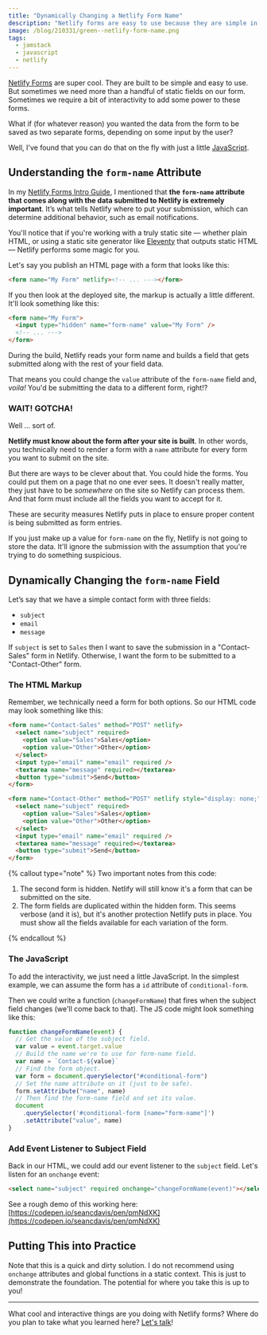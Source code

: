 ```yaml
---
title: "Dynamically Changing a Netlify Form Name"
description: "Netlify forms are easy to use because they are simple in scope. Add a little power with this cool trick."
image: /blog/210331/green--netlify-form-name.png
tags:
  - jamstack
  - javascript
  - netlify
---
```


[Netlify Forms](https://www.netlify.com/products/forms/) are super cool. They are built to be simple and easy to use. But sometimes we need more than a handful of static fields on our form. Sometimes we require a bit of interactivity to add some power to these forms.

What if (for whatever reason) you wanted the data from the form to be saved as two separate forms, depending on some input by the user?

Well, I've found that you can do that on the fly with just a little [JavaScript](/blog/wtf-is-javascript/).

## Understanding the `form-name` Attribute

In my [Netlify Forms Intro Guide](/blog/what-you-need-to-know-about-netlify-forms/), I mentioned that **the `form-name` attribute that comes along with the data submitted to Netlify is extremely important**. It’s what tells Netlify where to put your submission, which can determine additional behavior, such as email notifications.

You'll notice that if you're working with a truly static site — whether plain HTML, or using a static site generator like [Eleventy](https://www.11ty.dev/) that outputs static HTML — Netlify performs some magic for you.

Let's say you publish an HTML page with a form that looks like this:

```html
<form name="My Form" netlify><!-- ... ---></form>
```

If you then look at the deployed site, the markup is actually a little different. It'll look something like this:

```html
<form name="My Form">
  <input type="hidden" name="form-name" value="My Form" />
  <!-- ... --->
</form>
```

During the build, Netlify reads your form name and builds a field that gets submitted along with the rest of your field data.

That means you could change the `value` attribute of the `form-name` field and, _voila!_ You'd be submitting the data to a different form, right!?

### WAIT! GOTCHA!

Well ... sort of.

**Netlify must know about the form after your site is built**. In other words, you technically need to render a form with a `name` attribute for every form you want to submit on the site.

But there are ways to be clever about that. You could hide the forms. You could put them on a page that no one ever sees. It doesn't really matter, they just have to be _somewhere_ on the site so Netlify can process them. And that form must include all the fields you want to accept for it.

These are security measures Netlify puts in place to ensure proper content is being submitted as form entries.

If you just make up a value for `form-name` on the fly, Netlify is not going to store the data. It'll ignore the submission with the assumption that you're trying to do something suspicious.

## Dynamically Changing the `form-name` Field

Let’s say that we have a simple contact form with three fields:

- `subject`
- `email`
- `message`

If `subject` is set to `Sales` then I want to save the submission in a "Contact-Sales" form in Netlify. Otherwise, I want the form to be submitted to a "Contact-Other" form.

### The HTML Markup

Remember, we technically need a form for both options. So our HTML code may look something like this:

```html
<form name="Contact-Sales" method="POST" netlify>
  <select name="subject" required>
    <option value="Sales">Sales</option>
    <option value="Other">Other</option>
  </select>
  <input type="email" name="email" required />
  <textarea name="message" required></textarea>
  <button type="submit">Send</button>
</form>

<form name="Contact-Other" method="POST" netlify style="display: none;">
  <select name="subject" required>
    <option value="Sales">Sales</option>
    <option value="Other">Other</option>
  </select>
  <input type="email" name="email" required />
  <textarea name="message" required></textarea>
  <button type="submit">Send</button>
</form>
```

{% callout type="note" %}
Two important notes from this code:

1. The second form is hidden. Netlify will still know it's a form that can be submitted on the site.
1. The form fields are duplicated within the hidden form. This seems verbose (and it is), but it's another protection Netlify puts in place. You must show all the fields available for each variation of the form.

{% endcallout %}

### The JavaScript

To add the interactivity, we just need a little JavaScript. In the simplest example, we can assume the form has a `id` attribute of `conditional-form`.

Then we could write a function (`changeFormName`) that fires when the subject field changes (we'll come back to that). The JS code might look something like this:

```js
function changeFormName(event) {
  // Get the value of the subject field.
  var value = event.target.value
  // Build the name we're to use for form-name field.
  var name = `Contact-${value}`
  // Find the form object.
  var form = document.querySelector("#conditional-form")
  // Set the name attribute on it (just to be safe).
  form.setAttribute("name", name)
  // Then find the form-name field and set its value.
  document
    .querySelector('#conditional-form [name="form-name"]')
    .setAttribute("value", name)
}
```

### Add Event Listener to Subject Field

Back in our HTML, we could add our event listener to the `subject` field. Let's listen for an `onchange` event:

```html
<select name="subject" required onchange="changeFormName(event)"></select>
```

See a rough demo of this working here: [https://codepen.io/seancdavis/pen/pmNdXK](https://codepen.io/seancdavis/pen/pmNdXK)

## Putting This into Practice

Note that this is a quick and dirty solution. I do not recommend using `onchange` attributes and global functions in a static context. This is just to demonstrate the foundation. The potential for where you take this is up to you!

---

What cool and interactive things are you doing with Netlify forms? Where do you plan to take what you learned here? [Let's talk](https://twitter.com/seancdavis29)!
